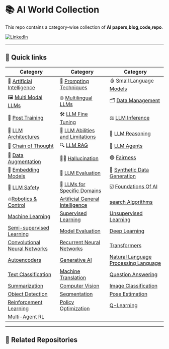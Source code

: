 # 📚 AI World Collection

This repo contains a category-wise collection of **AI  papers,blog,code,repo**.

[![LinkedIn]()]()  

---

## 🚀 Quick links

| Category                            | Category                              | Category                            |
|-------------------------------------|----------------------------------------|-------------------------------------|
| 🧠 [Artificial Intelligence](#)     | 🧱 [Prompting Techniques](#)           | 🩸 [Small Language Models](#)       |
| 🖼️ [Multi Modal LLMs](#)           | 🌐 [Multilingual LLMs](#)              | 🗂️ [Data Management](#)            |
| 🔧 [Post Training](#)              | 🛠️ [LLM Fine Tuning](#)               | ⚖️ [LLM Inference](#)              |
| 🧬 [LLM Architectures](#)         | 🧩 [LLM Abilities and Limitations](#)  | 🧠 [LLM Reasoning](#)              |
| 🔗 [Chain of Thought](#)          | 🔍 [LLM RAG](#)                        | 🤖 [LLM Agents](#)                 |
| 🧪 [Data Augmentation](#)         | 😵‍💫 [Hallucination](#)                | 🟢 [Fairness](#)                    |
| 🧱 [Embedding Models](#)          | 🧾 [LLM Evaluation](#)                 | 🧬 [Synthetic Data Generation](#)   |
| 🔴 [LLM Safety](#)                | 🏥 [LLMs for Specific Domains](#)      | ☑️ [Foundations Of AI](#)            |
|🔥[Robotics & Control](#)                          | [Artificial General Intelligence](#)   | [search Algorithms](#)               |
|[Machine Learning ](#)            |[	Supervised Learning ](#)                  |[ Unsupervised Learning](#)              |
|[Semi-supervised Learning](#)           |[ Model Evaluation ](#)                |[Deep Learning ](#)                 |
|[Convolutional Neural Networks](#)      |[ Recurrent Neural Networks](#)             |[ Transformers](#)                       |
|[Autoencoders](#)                       |[Generative AI](#)                         |[Natural Language Processing	Language ](#)|
|[Text Classification](#)                 |[ Machine Translation](#)                  |[Question Answering ](#)                  |
|[Summarization](#)                       |[Computer Vision	](#)                       |[Image Classification](#)                |
|[Object Detection](#)                      |[ Segmentation ](#)                        |[Pose Estimation](#)                   |
|[Reinforcement Learning](#)                 |[	Policy Optimization](#)                     |[ Q-Learning  ](#)                     |
| [Multi-Agent RL ](#)                        |



---

## 📂 Related Repositories


